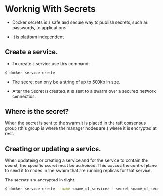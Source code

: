 # Worknig With Secrets

- Docker secrets is a safe and secure way to publish secrets, such as passwords, to applications

- It is platform independent

## Create a service.

- To create a service use this command:

```bash
$ docker service create
```

- The secret can only be a string of up to 500kb in size.

- After the Secret is created, it is sent to a swarm over a secured network connection.

## Where is the secret?

When the secret is sent to the swarm it is placed in the raft consensus group (this group is where the manager nodes are.) where it is encrypted at rest.

## Creating or updating a service.

When updateing or creating a service and for the service to contain the secret, the specific secret must be authoised. This causes the control plane to send it to nodes in the swarm that are running replicas for that service.

The secrets are encrypted in flight.

```bash
$ docker service create --name <name_of_service> --secret <name_of_secret> --replicas <amount_of_replicas>
```